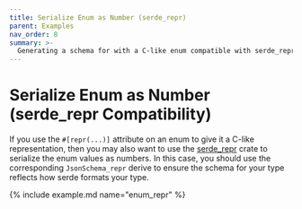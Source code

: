 ```yaml
---
title: Serialize Enum as Number (serde_repr)
parent: Examples
nav_order: 8
summary: >-
  Generating a schema for with a C-like enum compatible with serde_repr.
---
```


# Serialize Enum as Number (serde_repr Compatibility)

If you use the `#[repr(...)]` attribute on an enum to give it a C-like representation, then you may also want to use the [serde_repr](https://github.com/dtolnay/serde-repr) crate to serialize the enum values as numbers. In this case, you should use the corresponding `JsonSchema_repr` derive to ensure the schema for your type reflects how serde formats your type.

{% include example.md name="enum_repr" %}
